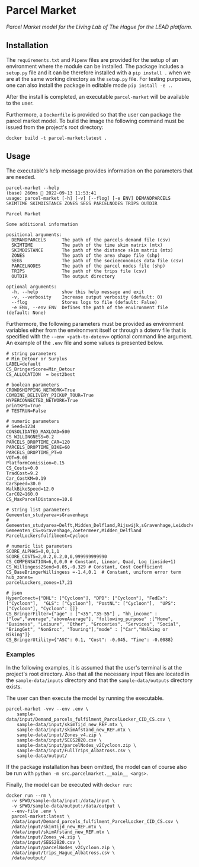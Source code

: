 # Parcel Market

_Parcel Market model for the Living Lab of The Hague for the LEAD platform._

## Installation

The `requirements.txt` and `Pipenv` files are provided for the setup of an environment where the module can be installed. The package includes a `setup.py` file and it can be therefore installed with a `pip install .` when we are at the same working directory as the `setup.py` file. For testing purposes, one can also install the package in editable mode `pip install -e .`.

After the install is completed, an executable `parcel-market` will be available to the user.

Furthermore, a `Dockerfile` is provided so that the user can package the parcel market model. To build the image the following command must be issued from the project's root directory:

```
docker build -t parcel-market:latest .
```

## Usage

The executable's help message provides information on the parameters that are needed.

```
parcel-market --help                                                                                                                (base) 260ms  2022-09-13 11:53:41
usage: parcel-market [-h] [-v] [--flog] [-e ENV] DEMANDPARCELS SKIMTIME SKIMDISTANCE ZONES SEGS PARCELNODES TRIPS OUTDIR

Parcel Market

Some additional information

positional arguments:
  DEMANDPARCELS      The path of the parcels demand file (csv)
  SKIMTIME           The path of the time skim matrix (mtx)
  SKIMDISTANCE       The path of the distance skim matrix (mtx)
  ZONES              The path of the area shape file (shp)
  SEGS               The path of the socioeconomics data file (csv)
  PARCELNODES        The path of the parcel nodes file (shp)
  TRIPS              The path of the trips file (csv)
  OUTDIR             The output directory

optional arguments:
  -h, --help         show this help message and exit
  -v, --verbosity    Increase output verbosity (default: 0)
  --flog             Stores logs to file (default: False)
  -e ENV, --env ENV  Defines the path of the environment file (default: None)
```

Furthermore, the following parameters must be provided as environment variables either from the environment itself or through a dotenv file that is specified with the `--env <path-to-dotenv>` optional command line argument. An example of the `.env` file and some values is presented below.

```
# string parameters
# Min_Detour or Surplus
LABEL=default
CS_BringerScore=Min_Detour
CS_ALLOCATION  = best2best

# boolean parameters
CROWDSHIPPING_NETWORK=True
COMBINE_DELIVERY_PICKUP_TOUR=True
HYPERCONNECTED_NETWORK=True
printKPI=True
# TESTRUN=False

# numeric parameters
# Seed=1234
CONSOLIDATED_MAXLOAD=500
CS_WILLINGNESS=0.2
PARCELS_DROPTIME_CAR=120
PARCELS_DROPTIME_BIKE=60
PARCELS_DROPTIME_PT=0
VOT=9.00
PlatformComission=0.15
CS_Costs=0.0
TradCost=9.2
Car_CostKM=0.19
CarSpeed=30.0
WalkBikeSpeed=12.0
CarCO2=160.0
CS_MaxParcelDistance=10.0

# string list parameters
Gemeenten_studyarea=sGravenhage
# Gemeenten_studyarea=Delft,Midden_Delfland,Rijswijk,sGravenhage,Leidschendam_Voorburg
Gemeenten_CS=sGravenhage,Zoetermeer,Midden_Delfland
ParcelLockersfulfilment=Cycloon

# numeric list parameters
SCORE_ALPHAS=0,0,1,1
SCORE_COSTS=2,0.2,0.2,0,0,999999999990
CS_COMPENSATION=6,0,0,0 # Constant, Linear, Quad, Log (inside+1)
CS_Willingess2Send=0.05,-0.329 # Constant, Cost Coefficient
CS_BaseBringerWillingess =-1.4,0.1  # Constant, uniform error term
hub_zones=
parcelLockers_zones=17,21

# json
HyperConect={"DHL": ["Cycloon"], "DPD": ["Cycloon"], "FedEx": ["Cycloon"],  "GLS": ["Cycloon"], "PostNL": ["Cycloon"],  "UPS": ["Cycloon"], "Cycloon": []}
CS_BringerFilter={"age" : ["<35","35-55"] , "hh_income" : ["low","average","aboveAverage"], "following_purpose" :["Home", "Business", "Leisure", "Other", "Groceries", "Services", "Social", "BringGet", "NonGroc", "Touring"],"mode" : ["Car","Walking or Biking"]}
CS_BringerUtility={"ASC": 0.1, "Cost": -0.045, "Time": -0.0088}
```

### Examples

In the following examples, it is assumed that the user's terminal is at the project's root directory. Also that all the necessary input files are located in the `sample-data/inputs` directory and that the `sample-data/outputs` directory exists.

The user can then execute the model by running the executable.

```
parcel-market -vvv --env .env \
    sample-data/input/Demand_parcels_fulfilment_ParcelLocker_CID_CS.csv \
    sample-data/input/skimTijd_new_REF.mtx \
    sample-data/input/skimAfstand_new_REF.mtx \
    sample-data/input/Zones_v4.zip \
    sample-data/input/SEGS2020.csv \
    sample-data/input/parcelNodes_v2Cycloon.zip \
    sample-data/input/FullTrips_Albatross.csv \
    sample-data/output/
```

If the package installation has been omitted, the model can of course also be run with `python -m src.parcelmarket.__main__ <args>`.

Finally, the model can be executed with `docker run`:

```
docker run --rm \
  -v $PWD/sample-data/input:/data/input \
  -v $PWD/sample-data/output:/data/output \
  --env-file .env \
  parcel-market:latest \
  /data/input/Demand_parcels_fulfilment_ParcelLocker_CID_CS.csv \
  /data/input/skimTijd_new_REF.mtx \
  /data/input/skimAfstand_new_REF.mtx \
  /data/input/Zones_v4.zip \
  /data/input/SEGS2020.csv \
  /data/input/parcelNodes_v2Cycloon.zip \
  /data/input/trips_Hague_Albatross.csv \
  /data/output/
```
